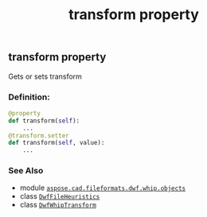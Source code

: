 ﻿---
title: transform property
second_title: Aspose.CAD for Python via .NET API References
description: 
type: docs
weight: 50
url: /python-net/aspose.cad.fileformats.dwf.whip.objects/dwffileheuristics/transform/
is_root: false
---

## transform property


Gets or sets transform
### Definition:
```python
@property
def transform(self):
    ...
@transform.setter
def transform(self, value):
    ...
```

### See Also
* module [`aspose.cad.fileformats.dwf.whip.objects`](../../)
* class [`DwfFileHeuristics`](/cad/python-net/aspose.cad.fileformats.dwf.whip.objects/dwffileheuristics)
* class [`DwfWhipTransform`](/cad/python-net/aspose.cad.fileformats.dwf.whip.objects/dwfwhiptransform)
